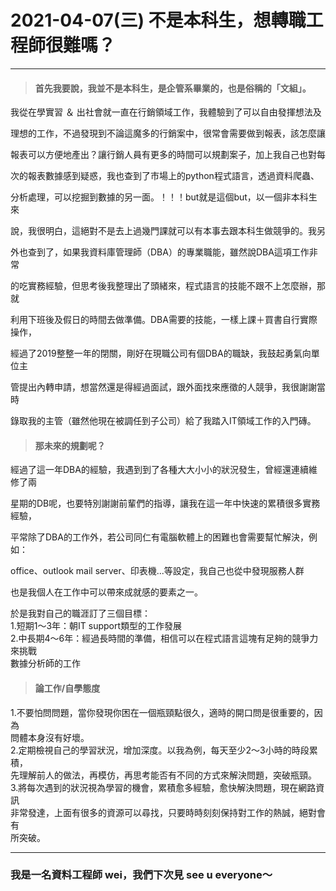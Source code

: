 # 2021-04-07(三) 不是本科生，想轉職工程師很難嗎？        
   
-----   
> #### 首先我要說，我並不是本科生，是企管系畢業的，也是俗稱的「文組」。   
   
我從在學實習 ＆ 出社會就一直在行銷領域工作，我體驗到了可以自由發揮想法及   
   
理想的工作，不過發現到不論這魔多的行銷案中，很常會需要做到報表，該怎麼讓   
   
報表可以方便地產出？讓行銷人員有更多的時間可以規劃案子，加上我自己也對每
   
次的報表數據感到疑惑，我也查到了市場上的python程式語言，透過資料爬蟲、   
   
分析處理，可以挖掘到數據的另一面。！！！but就是這個but，以一個非本科生來   
   
說，我很明白，這絕對不是去上過幾門課就可以有本事去跟本科生做競爭的。我另   
   
外也查到了，如果我資料庫管理師（DBA）的專業職能，雖然說DBA這項工作非常   
   
的吃實務經驗，但思考後我整理出了頭緒來，程式語言的技能不跟不上怎麼辦，那就   
   
利用下班後及假日的時間去做準備。DBA需要的技能，一樣上課＋買書自行實際操作，   
   
經過了2019整整一年的閉關，剛好在現職公司有個DBA的職缺，我鼓起勇氣向單位主   
   
管提出內轉申請，想當然還是得經過面試，跟外面找來應徵的人競爭，我很謝謝當時   
   
錄取我的主管（雖然他現在被調任到子公司）給了我踏入IT領域工作的入門磚。   
   
> #### 那未來的規劃呢？   
   
經過了這一年DBA的經驗，我遇到到了各種大大小小的狀況發生，曾經還連續維修了兩   
   
星期的DB呢，也要特別謝謝前輩們的指導，讓我在這一年中快速的累積很多實務經驗，   
   
平常除了DBA的工作外，若公司同仁有電腦軟體上的困難也會需要幫忙解決，例如：   
   
office、outlook mail server、印表機...等設定，我自己也從中發現服務人群   
   
也是我個人在工作中可以帶來成就感的要素之一。   
   
於是我對自己的職涯訂了三個目標：   
1.短期1～3年：朝IT support類型的工作發展   
2.中長期4～6年：經過長時間的準備，相信可以在程式語言這塊有足夠的競爭力來挑戰   
數據分析師的工作   
   
> #### 論工作/自學態度   
   
1.不要怕問問題，當你發現你困在一個瓶頸點很久，適時的開口問是很重要的，因為   
問體本身沒有好壞。   
2.定期檢視自己的學習狀況，增加深度。以我為例，每天至少2～3小時的時段累積，   
先理解前人的做法，再模仿，再思考能否有不同的方式來解決問題，突破瓶頸。   
3.將每次遇到的狀況視為學習的機會，累積愈多經驗，愈快解決問題，現在網路資訊   
非常發達，上面有很多的資源可以尋找，只要時時刻刻保持對工作的熱誠，絕對會有   
所突破。   
   
-----
   
### 我是一名資料工程師 wei，我們下次見 see u everyone～

